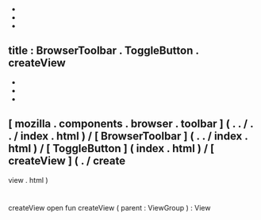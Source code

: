 -
-
-
title
:
BrowserToolbar
.
ToggleButton
.
createView
-
-
-
-
[
mozilla
.
components
.
browser
.
toolbar
]
(
.
.
/
.
.
/
index
.
html
)
/
[
BrowserToolbar
]
(
.
.
/
index
.
html
)
/
[
ToggleButton
]
(
index
.
html
)
/
[
createView
]
(
.
/
create
-
view
.
html
)
#
createView
open
fun
createView
(
parent
:
ViewGroup
)
:
View
